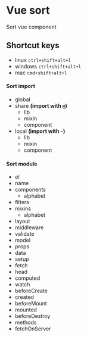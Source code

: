 # Vue sort

Sort vue component

## Shortcut keys

-   linux `ctrl+shift+alt+l`
-   windows `ctrl+shift+alt+l`
-   mac `cmd+shift+alt+l`

#### Sort import

-   global
-   share **(import with `@`)**
    -   lib
    -   mixin
    -   component
-   local **(import with `~`)**
    -   lib
    -   mixin
    -   component

#### Sort module

-   el
-   name
-   components
    -   alphabet
-   filters
-   mixins
    -   alphabet
-   layout
-   middleware
-   validate
-   model
-   props
-   data
-   setup
-   fetch
-   head
-   computed
-   watch
-   beforeCreate
-   created
-   beforeMount
-   mounted
-   beforeDestroy
-   methods
-   fetchOnServer
